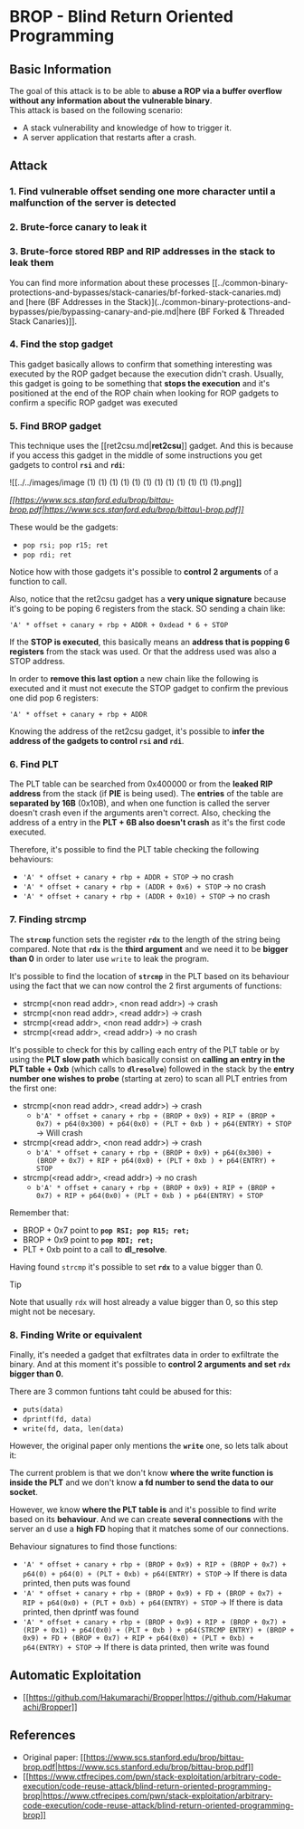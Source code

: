 # BROP - Blind Return Oriented Programming


## Basic Information

The goal of this attack is to be able to **abuse a ROP via a buffer overflow without any information about the vulnerable binary**.\
This attack is based on the following scenario:

- A stack vulnerability and knowledge of how to trigger it.
- A server application that restarts after a crash.

## Attack

### **1. Find vulnerable offset** sending one more character until a malfunction of the server is detected

### **2. Brute-force canary** to leak it

### **3. Brute-force stored RBP and RIP** addresses in the stack to leak them

You can find more information about these processes [[../common-binary-protections-and-bypasses/stack-canaries/bf-forked-stack-canaries.md) and [here (BF Addresses in the Stack)](../common-binary-protections-and-bypasses/pie/bypassing-canary-and-pie.md|here (BF Forked & Threaded Stack Canaries)]].

### **4. Find the stop gadget**

This gadget basically allows to confirm that something interesting was executed by the ROP gadget because the execution didn't crash. Usually, this gadget is going to be something that **stops the execution** and it's positioned at the end of the ROP chain when looking for ROP gadgets to confirm a specific ROP gadget was executed

### **5. Find BROP gadget**

This technique uses the [[ret2csu.md|**ret2csu**]] gadget. And this is because if you access this gadget in the middle of some instructions you get gadgets to control **`rsi`** and **`rdi`**:

![[../../images/image (1) (1) (1) (1) (1) (1) (1) (1) (1) (1) (1) (1).png]]

*[[https://www.scs.stanford.edu/brop/bittau-brop.pdf|https://www.scs.stanford.edu/brop/bittau\-brop.pdf]]*


These would be the gadgets:

- `pop rsi; pop r15; ret`
- `pop rdi; ret`

Notice how with those gadgets it's possible to **control 2 arguments** of a function to call.

Also, notice that the ret2csu gadget has a **very unique signature** because it's going to be poping 6 registers from the stack. SO sending a chain like:

`'A' * offset + canary + rbp + ADDR + 0xdead * 6 + STOP`

If the **STOP is executed**, this basically means an **address that is popping 6 registers** from the stack was used. Or that the address used was also a STOP address.

In order to **remove this last option** a new chain like the following is executed and it must not execute the STOP gadget to confirm the previous one did pop 6 registers:

`'A' * offset + canary + rbp + ADDR`

Knowing the address of the ret2csu gadget, it's possible to **infer the address of the gadgets to control `rsi` and `rdi`**.

### 6. Find PLT

The PLT table can be searched from 0x400000 or from the **leaked RIP address** from the stack (if **PIE** is being used). The **entries** of the table are **separated by 16B** (0x10B), and when one function is called the server doesn't crash even if the arguments aren't correct. Also, checking the address of a entry in the **PLT + 6B also doesn't crash** as it's the first code executed.

Therefore, it's possible to find the PLT table checking the following behaviours:

- `'A' * offset + canary + rbp + ADDR + STOP` -> no crash
- `'A' * offset + canary + rbp + (ADDR + 0x6) + STOP` -> no crash
- `'A' * offset + canary + rbp + (ADDR + 0x10) + STOP` -> no crash

### 7. Finding strcmp

The **`strcmp`** function sets the register **`rdx`** to the length of the string being compared. Note that **`rdx`** is the **third argument** and we need it to be **bigger than 0** in order to later use `write` to leak the program.

It's possible to find the location of **`strcmp`** in the PLT based on its behaviour using the fact that we can now control the 2 first arguments of functions:

- strcmp(\<non read addr>, \<non read addr>) -> crash
- strcmp(\<non read addr>, \<read addr>) -> crash
- strcmp(\<read addr>, \<non read addr>) -> crash
- strcmp(\<read addr>, \<read addr>) -> no crash

It's possible to check for this by calling each entry of the PLT table or by using the **PLT slow path** which basically consist on **calling an entry in the PLT table + 0xb** (which calls to **`dlresolve`**) followed in the stack by the **entry number one wishes to probe** (starting at zero) to scan all PLT entries from the first one:

- strcmp(\<non read addr>, \<read addr>) -> crash
  - `b'A' * offset + canary + rbp + (BROP + 0x9) + RIP + (BROP + 0x7) + p64(0x300) + p64(0x0) + (PLT + 0xb ) + p64(ENTRY) + STOP` -> Will crash
- strcmp(\<read addr>, \<non read addr>) -> crash
  - `b'A' * offset + canary + rbp + (BROP + 0x9) + p64(0x300) + (BROP + 0x7) + RIP + p64(0x0) + (PLT + 0xb ) + p64(ENTRY) + STOP`
- strcmp(\<read addr>, \<read addr>) -> no crash
  - `b'A' * offset + canary + rbp + (BROP + 0x9) + RIP + (BROP + 0x7) + RIP + p64(0x0) + (PLT + 0xb ) + p64(ENTRY) + STOP`

Remember that:

- BROP + 0x7 point to **`pop RSI; pop R15; ret;`**
- BROP + 0x9 point to **`pop RDI; ret;`**
- PLT + 0xb point to a call to **dl_resolve**.

Having found `strcmp` it's possible to set **`rdx`** to a value bigger than 0.

> [!TIP]
> Note that usually `rdx` will host already a value bigger than 0, so this step might not be necesary.

### 8. Finding Write or equivalent

Finally, it's needed a gadget that exfiltrates data in order to exfiltrate the binary. And at this moment it's possible to **control 2 arguments and set `rdx` bigger than 0.**

There are 3 common funtions taht could be abused for this:

- `puts(data)`
- `dprintf(fd, data)`
- `write(fd, data, len(data)`

However, the original paper only mentions the **`write`** one, so lets talk about it:

The current problem is that we don't know **where the write function is inside the PLT** and we don't know **a fd number to send the data to our socket**.

However, we know **where the PLT table is** and it's possible to find write based on its **behaviour**. And we can create **several connections** with the server an d use a **high FD** hoping that it matches some of our connections.

Behaviour signatures to find those functions:

- `'A' * offset + canary + rbp + (BROP + 0x9) + RIP + (BROP + 0x7) + p64(0) + p64(0) + (PLT + 0xb) + p64(ENTRY) + STOP` -> If there is data printed, then puts was found
- `'A' * offset + canary + rbp + (BROP + 0x9) + FD + (BROP + 0x7) + RIP + p64(0x0) + (PLT + 0xb) + p64(ENTRY) + STOP` -> If there is data printed, then dprintf was found
- `'A' * offset + canary + rbp + (BROP + 0x9) + RIP + (BROP + 0x7) + (RIP + 0x1) + p64(0x0) + (PLT + 0xb ) + p64(STRCMP ENTRY) + (BROP + 0x9) + FD + (BROP + 0x7) + RIP + p64(0x0) + (PLT + 0xb) + p64(ENTRY) + STOP` -> If there is data printed, then write was found

## Automatic Exploitation

- [[https://github.com/Hakumarachi/Bropper|https://github.com/Hakumarachi/Bropper]]

## References

- Original paper: [[https://www.scs.stanford.edu/brop/bittau-brop.pdf|https://www.scs.stanford.edu/brop/bittau-brop.pdf]]
- [[https://www.ctfrecipes.com/pwn/stack-exploitation/arbitrary-code-execution/code-reuse-attack/blind-return-oriented-programming-brop|https://www.ctfrecipes.com/pwn/stack-exploitation/arbitrary-code-execution/code-reuse-attack/blind-return-oriented-programming-brop]]



